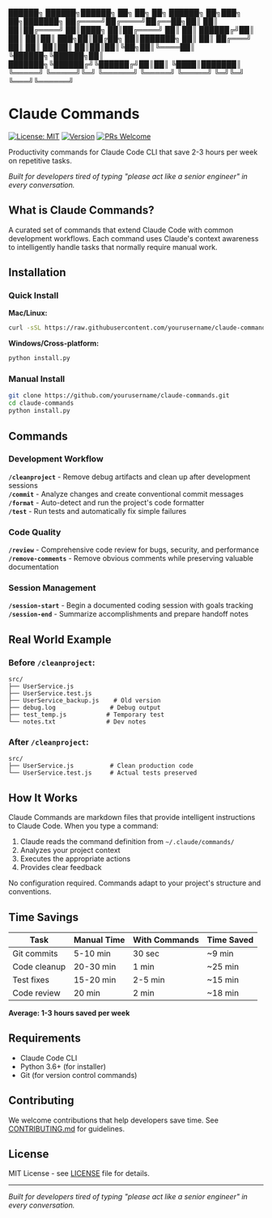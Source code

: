
 ██████╗ ██████╗██████╗ ██╗     ██╗   ██╗ ██████╗ ██╗███╗   ██╗███████╗
██╔════╝██╔════╝██╔══██╗██║     ██║   ██║██╔════╝ ██║████╗  ██║██╔════╝
██║     ██║     ██████╔╝██║     ██║   ██║██║  ███╗██║██╔██╗ ██║███████╗
██║     ██║     ██╔═══╝ ██║     ██║   ██║██║   ██║██║██║╚██╗██║╚════██║
╚██████╗╚██████╗██║     ███████╗╚██████╔╝╚██████╔╝██║██║ ╚████║███████║
 ╚═════╝ ╚═════╝╚═╝     ╚══════╝ ╚═════╝  ╚═════╝ ╚═╝╚═╝  ╚═══╝╚══════╝


# Claude Commands
[![License: MIT](https://img.shields.io/badge/License-MIT-yellow.svg)](https://opensource.org/licenses/MIT)
[![Version](https://img.shields.io/badge/version-1.0.0-blue.svg)](https://github.com/yourusername/claude-commands)
[![PRs Welcome](https://img.shields.io/badge/PRs-welcome-brightgreen.svg)](https://github.com/yourusername/claude-commands/blob/main/CONTRIBUTING.md)

Productivity commands for Claude Code CLI that save 2-3 hours per week on repetitive tasks.

*Built for developers tired of typing "please act like a senior engineer" in every conversation.*

## What is Claude Commands?

A curated set of commands that extend Claude Code with common development workflows. Each command uses Claude's context awareness to intelligently handle tasks that normally require manual work.

## Installation

### Quick Install

**Mac/Linux:**
```bash
curl -sSL https://raw.githubusercontent.com/yourusername/claude-commands/main/install.sh | bash
```

**Windows/Cross-platform:**
```bash
python install.py
```

### Manual Install
```bash
git clone https://github.com/yourusername/claude-commands.git
cd claude-commands
python install.py
```

## Commands

### Development Workflow
**`/cleanproject`** - Remove debug artifacts and clean up after development sessions  
**`/commit`** - Analyze changes and create conventional commit messages  
**`/format`** - Auto-detect and run the project's code formatter  
**`/test`** - Run tests and automatically fix simple failures

### Code Quality
**`/review`** - Comprehensive code review for bugs, security, and performance  
**`/remove-comments`** - Remove obvious comments while preserving valuable documentation

### Session Management
**`/session-start`** - Begin a documented coding session with goals tracking  
**`/session-end`** - Summarize accomplishments and prepare handoff notes

## Real World Example

### Before `/cleanproject`:
```
src/
├── UserService.js
├── UserService.test.js
├── UserService_backup.js    # Old version
├── debug.log               # Debug output
├── test_temp.js           # Temporary test
└── notes.txt              # Dev notes
```

### After `/cleanproject`:
```
src/
├── UserService.js          # Clean production code
└── UserService.test.js     # Actual tests preserved
```

## How It Works

Claude Commands are markdown files that provide intelligent instructions to Claude Code. When you type a command:

1. Claude reads the command definition from `~/.claude/commands/`
2. Analyzes your project context
3. Executes the appropriate actions
4. Provides clear feedback

No configuration required. Commands adapt to your project's structure and conventions.

## Time Savings

| Task | Manual Time | With Commands | Time Saved |
|------|------------|---------------|------------|
| Git commits | 5-10 min | 30 sec | ~9 min |
| Code cleanup | 20-30 min | 1 min | ~25 min |
| Test fixes | 15-20 min | 2-5 min | ~15 min |
| Code review | 20 min | 2 min | ~18 min |

**Average: 1-3 hours saved per week**

## Requirements

- Claude Code CLI
- Python 3.6+ (for installer)
- Git (for version control commands)

## Contributing

We welcome contributions that help developers save time. See [CONTRIBUTING.md](CONTRIBUTING.md) for guidelines.

## License

MIT License - see [LICENSE](LICENSE) file for details.

---

*Built for developers tired of typing "please act like a senior engineer" in every conversation.*
